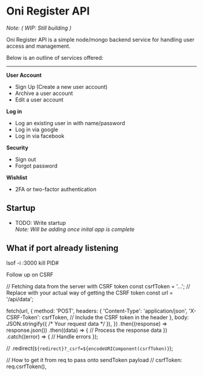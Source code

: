 # Oni Register API
*Note: ( WIP: Still building )*

Oni Register API is a simple node/mongo backend service for handling user access and management.

Below is an outline of services offered:

---

**User Account**
- Sign Up (Create a new user account)
- Archive a user account
- Edit a user account

**Log in**
- Log an existing user in with name/password
- Log in via google
- Log in via facebook

**Security**
- Sign out
- Forgot password

**Wishlist**
- 2FA or two-factor authentication

## Startup
- TODO: Write startup<br/>*Note: Will be adding once inital app is complete*

## What if port already listening
lsof -i :3000
kill PID#


Follow up on CSRF

// Fetching data from the server with CSRF token
const csrfToken = '...'; // Replace with your actual way of getting the CSRF token
const url = '/api/data';

fetch(url, {
  method: 'POST',
  headers: {
    'Content-Type': 'application/json',
    'X-CSRF-Token': csrfToken, // Include the CSRF token in the header
  },
  body: JSON.stringify({ /* Your request data */ }),
})
  .then((response) => response.json())
  .then((data) => {
    // Process the response data
  })
  .catch((error) => {
    // Handle errors
  });

 // .redirect(`${redirect}?_csrf=${encodeURIComponent(csrfToken)}`);

// How to get it from req to pass onto sendToken payload
// csrfToken: req.csrfToken(),




